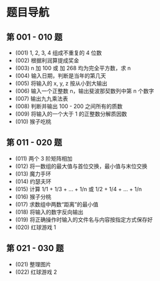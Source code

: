 # 题目导航


## 第 001 - 010 题

- (001) 1, 2, 3, 4 组成不重复的 4 位数
- (002) 根据利润算提成奖金
- (003) n 加 100 或 加 268 均为完全平方数，求 n
- (004) 输入日期，判断是当年的第几天
- (005) 将输入的 x, y, z 按从小到大输出
- (006) 输入一个正整数 n，输出斐波那契数列中第 n 个数字
- (007) 输出九九乘法表
- (008) 判断并输出 100 - 200 之间所有的质数
- (009) 将输入的一个大于 1 的正整数分解质因数
- (010) 猴子吃桃

## 第 011 - 020 题

- (011) 两个 3 阶矩阵相加
- (012) 将一数组的最大值与首位交换，最小值与末位交换
- (013) 魔力手环
- (014) 约瑟夫环
- (015) 计算 1/1 + 1/3 + ... + 1/n 或 1/2 + 1/4 + ... + 1/n
- (016) 猴子分桃
- (017) 求数组中两数“距离”的最小值
- (018) 将输入的数字反向输出
- (019) 将正确操作时输入的文件名与内容按指定方式保存好
- (020) 红球游戏 1

## 第 021 - 030 题

- (021) 整理图片
- (022) 红球游戏 2

